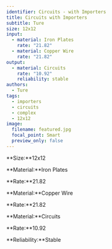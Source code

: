 ```yaml
---
identifier: Circuits - with Importers
title: Circuits with Importers
subtitle: Ture
size: 12x12
input:
  - material: Iron Plates
    rate: "21.82"
  - material: Copper Wire
    rate: "21.82"
output:
  - material: Circuits
    rate: "10.92"
    reliability: stable
authors:
  - Ture
tags:
  - importers
  - circuits
  - complex
  - 12x12
image:
  filename: featured.jpg
  focal_point: Smart
  preview_only: false
---
```

**Size:**12x12

**Material:**Iron Plates

**Rate:**21.82

**Material:**Copper Wire

**Rate:**21.82

**Material:**Circuits

**Rate:**10.92

**Reliability:**Stable